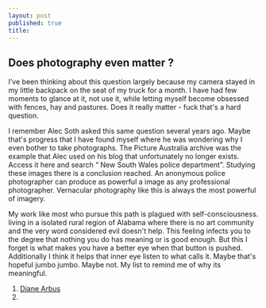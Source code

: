 ```yaml
---
layout: post
published: true
title: 
---
```

## Does photography even matter ?

I’ve been thinking about this question largely because my camera stayed in my little backpack on the seat of my truck for a month. I have had few moments to glance at it, not use it, while letting myself become obsessed with fences, hay and pastures.
Does it really matter - fuck that's a hard question.

I remember Alec Soth asked this same question several years ago.
Maybe that's progress that I have found myself where he was wondering why I even bother to take photographs.
The Picture Australia archive was the example that Alec used on his blog that unfortunately no longer exists.
Access it here and search “ New South Wales police department”.
Studying these images there is a conclusion reached. An anonymous police photographer can produce as powerful a image as any professional photographer.
Vernacular photography like this is always the most powerful of imagery.

My work like most who pursue this path is plagued with self-consciousness. living in a isolated rural region of Alabama where there is no art community and the very word considered evil doesn't help.
This feeling infects you to the degree that nothing you do has meaning or is good enough.
But this I forget is what makes you have a better eye when that button is pushed. Additionally I think it helps that inner eye listen to what calls it.
Maybe that's hopeful jumbo jumbo. Maybe not.
My list to remind me of why its meaningful.
1.  [Diane Arbus](www.artnet.com/artists/diane-arbus/)
2.


<!--Simply copy and paste it where you wish the counter to appear.-->


<SCRIPT language="JavaScript" type="text/javascript">
// counter - from http://rainbow.arch.scriptmania.com/scripts
function fakecounter(){

//decrease/increase counter value (depending on perceived popularity of your site!)
var decrease_increase=260

var counterdate=new Date()
var currenthits=counterdate.getTime().toString()
currenthits=parseInt(currenthits.substring(2,currenthits.length-4))+decrease_increase

document.write("You are the <b>"+currenthits+"</b> vistor")
}
fakecounter()
</script>



